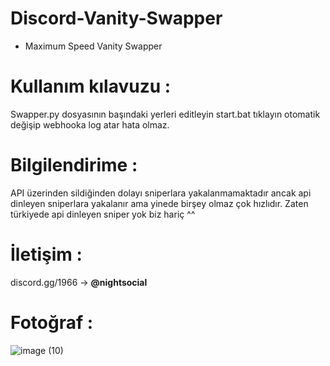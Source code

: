 # Discord-Vanity-Swapper

- Maximum Speed Vanity Swapper

# Kullanım kılavuzu :

Swapper.py dosyasının başındaki yerleri editleyin start.bat tıklayın otomatik değişip webhooka log atar hata olmaz.

# Bilgilendirime :

API üzerinden sildiğinden dolayı sniperlara yakalanmamaktadır ancak api dinleyen sniperlara yakalanır ama yinede birşey olmaz çok hızlıdır. Zaten türkiyede api dinleyen sniper yok biz hariç ^^

# İletişim : 

discord.gg/1966 -> **@nightsocial**

# Fotoğraf :

![image (10)](https://github.com/user-attachments/assets/9a0b2cbe-3de1-4cdb-9f4a-c79552749d66)
